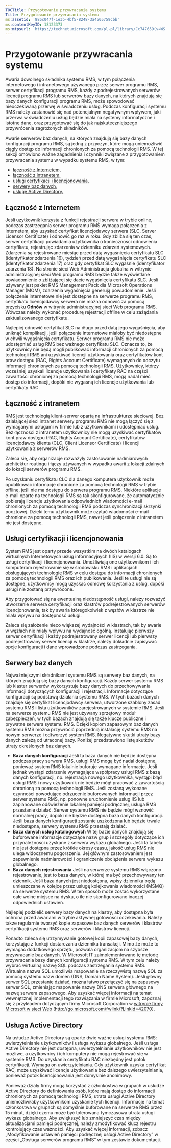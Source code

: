 ```yaml
---
TOCTitle: Przygotowanie przywracania systemu
Title: Przygotowanie przywracania systemu
ms:assetid: '885c047f-1e3b-4bf5-8248-3a4505759cbb'
ms:contentKeyID: 18123373
ms:mtpsurl: 'https://technet.microsoft.com/pl-pl/library/Cc747659(v=WS.10)'
---
```


Przygotowanie przywracania systemu
==================================

Awaria dowolnego składnika systemu RMS, w tym połączenia internetowego i intranetowego używanego przez serwer programu RMS, serwer certyfikacji programu RMS, każdy z podrejestrowanych serwerów licencji programu RMS lub serwerów bazy danych, na których znajdują się bazy danych konfiguracji programu RMS, może spowodować nieoczekiwaną przerwę w świadczeniu usług. Podczas konfiguracji systemu RMS należy zastanowić się nad potencjalnym negatywnym wpływem, jaki przerwa w świadczeniu usług będzie miała na systemy informatyczne i istotne dane, oraz przygotować się do jak najskuteczniejszego przywrócenia zagrożonych składników.

Awarie serwerów baz danych, na których znajdują się bazy danych konfiguracji programu RMS, są jedną z przyczyn, które mogą uniemożliwić ciągły dostęp do informacji chronionych za pomocą technologii RMS. W tej sekcji omówiono ważne zagadnienia i czynniki związane z przygotowaniem przywracania systemu w wypadku systemu RMS, w tym:

-   [łączność z Internetem,](#bkmk_1)
-   [łączność z intranetem,](#bkmk_2)
-   [usługi certyfikacji i licencjonowania,](#bkmk_3)
-   [serwery baz danych,](#bkmk_4)
-   [usługę Active Directory.](#bkmk_5)

<span id="BKMK_1"></span>
Łączność z Internetem
---------------------

Jeśli użytkownik korzysta z funkcji rejestracji serwera w trybie online, podczas zastrzegania serwer programu RMS wymaga połączenia z Internetem, aby uzyskać certyfikat licencjodawcy serwera (SLC, Server Licensor Certificate) i odnowić go raz w roku. Gdy zbliża się ten czas, serwer certyfikacji powiadamia użytkownika o konieczności odnowienia certyfikatu, rejestrując zdarzenia w dzienniku zdarzeń systemowych. Zdarzenia są rejestrowane miesiąc przed datą wygaśnięcia certyfikatu SLC (identyfikator zdarzenia 16), tydzień przed datą wygaśnięcia certyfikatu SLC (identyfikator zdarzenia 17) oraz gdy certyfikat SLC wygaśnie (identyfikator zdarzenia 18). Na stronie sieci Web Administracja globalna w witrynie administracyjnej sieci Web programu RMS będzie także wyświetlane powiadomienie o zbliżającej się dacie wygaśnięcia certyfikatu SLC. Jeśli używany jest pakiet RMS Management Pack dla Microsoft Operations Manager (MOM), zdarzenia wygaśnięcia generują powiadomienie. Jeśli połączenie internetowe nie jest dostępne na serwerze programu RMS, certyfikatu licencjodawcy serwera nie można odnowić za pomocą przycisku **Odnów** w witrynie administracyjnej sieci Web programu RMS. Wówczas należy wykonać procedurę rejestracji offline w celu zażądania zaktualizowanego certyfikatu.

Najlepiej odnowić certyfikat SLC na długo przed datą jego wygaśnięcia, aby uniknąć komplikacji, jeśli połączenie internetowe miałoby być niedostępne w chwili wygaśnięcia certyfikatu. Serwer programu RMS nie może udostępniać usług RMS bez ważnego certyfikatu SLC. Oznacza to, że użytkownicy nie będą mogli publikować informacji chronionych za pomocą technologii RMS ani uzyskiwać licencji użytkowania oraz certyfikatów kont praw dostępu (RAC, Rights Account Certificate) wymaganych do odczytu informacji chronionych za pomocą technologii RMS. Użytkownicy, którzy wcześniej uzyskali licencje użytkowania i certyfikaty RAC na części zawartości chronionej za pomocą technologii RMS, mogą nadal mieć dostęp do informacji, dopóki nie wygasną ich licencje użytkowania lub certyfikaty RAC.

<span id="BKMK_2"></span>
Łączność z intranetem
---------------------

RMS jest technologią klient-serwer opartą na infrastrukturze sieciowej. Bez działającej sieci intranet serwery programu RMS nie mogą łączyć się z wymaganymi usługami w firmie lub z użytkownikami i udostępniać usług. Bez łączności z intranetem użytkownicy nie mogą uzyskiwać certyfikatów kont praw dostępu (RAC, Rights Account Certificate), certyfikatów licencjodawcy klienta (CLC, Client Licensor Certificate) i licencji użytkowania z serwerów RMS.

Zaleca się, aby organizacje rozważyły zastosowanie nadmiarowych architektur routingu i łączy używanych w wypadku awarii z lokacji zdalnych do lokacji serwerów programu RMS.

Po uzyskaniu certyfikatu CLC dla danego komputera użytkownik może opublikować informacje chronione za pomocą technologii RMS w trybie offline, jeśli nie ma dostępu do serwera programu RMS. Niektóre aplikacje e-mail oparte na technologii RMS są tak skonfigurowane, że automatycznie pobierają licencje użytkowania odpowiednich wiadomości e-mail chronionych za pomocą technologii RMS podczas synchronizacji skrzynki pocztowej. Dzięki temu użytkownik może czytać wiadomości e-mail chronione za pomocą technologii RMS, nawet jeśli połączenie z intranetem nie jest dostępne.

<span id="BKMK_3"></span>
Usługi certyfikacji i licencjonowania
-------------------------------------

System RMS jest oparty przede wszystkim na dwóch katalogach wirtualnych Internetowych usług informacyjnych (IIS) w wersji 6.0. Są to usługi certyfikacji i licencjonowania. Umożliwiają one użytkownikom i ich komputerom rejestrowanie się w środowisku RMS i aplikacjach obsługujących technologię RMS w celu dostępu do informacji chronionych za pomocą technologii RMS oraz ich publikowania. Jeśli te usługi nie są dostępne, użytkownicy mogą uzyskać odmowę korzystania z usług, dopóki usługi nie zostaną przywrócone.

Aby przygotować się na ewentualną niedostępność usługi, należy rozważyć utworzenie serwera certyfikacji oraz klastrów podrejestrowanych serwerów licencjonowania, tak by awaria któregokolwiek z węzłów w klastrze nie miała wpływu na dostępność usługi.

Zaleca się założenie nieco większej wydajności w klastrach, tak by awarie w węzłach nie miały wpływu na wydajność ogólną. Instalując pierwszy serwer certyfikacji i każdy podrejestrowany serwer licencji lub pierwszy podrejestrowany serwer licencji w klastrze, należy dokładnie zapisywać opcje konfiguracji i dane wprowadzone podczas zastrzegania.

<span id="BKMK_4"></span>
Serwery baz danych
------------------

Najważniejszymi składnikami systemu RMS są serwery baz danych, na których znajdują się bazy danych konfiguracji. Każdy serwer systemu RMS lub klaster serwerów wykorzystuje bazy danych do przechowywania informacji dotyczących konfiguracji i rejestracji. Informacje dotyczące konfiguracji są podstawą działania systemu RMS. W tych bazach danych znajduje się certyfikat licencjodawcy serwera, utworzone szablony zasad systemu RMS i lista użytkowników zarejestrowanych w systemie RMS. Jeśli na serwerze systemu RMS nie jest używany sprzętowy moduł zabezpieczeń, w tych bazach znajdują się także klucze publiczne i prywatne serwera systemu RMS. Dzięki kopiom zapasowym baz danych systemu RMS można przywrócić poprzednią instalację systemu RMS na nowym serwerze i odtworzyć system RMS. Negatywne skutki utraty bazy danych zależą od utraconej bazy. Poniżej przedstawiono listę skutków utraty określonych baz danych.

-   **Baza danych konfiguracji** Jeśli ta baza danych nie będzie dostępna podczas pracy serwera RMS, usługi RMS mogą być nadal dostępne, ponieważ system RMS lokalnie buforuje wymagane informacje. Jeśli jednak wystąpi zdarzenie wymagające współpracy usługi RMS z bazą danych konfiguracji, np. rejestracja nowego użytkownika, wystąpi błąd usługi RMS i nowy użytkownik nie będzie mógł pracować z zawartością chronioną za pomocą technologii RMS. Jeśli zostaną wykonane czynności powodujące odrzucenie buforowanych informacji przez serwer systemu RMS, np. ponowne uruchomienie usług IIS lub zaplanowane odświeżenie lokalnej pamięci podręcznej, usługa RMS przestanie działać. Serwer systemu RMS nie będzie mógł wznowić normalnej pracy, dopóki nie będzie dostępna baza danych konfiguracji.
    Jeśli baza danych konfiguracji zostanie uszkodzona lub będzie trwale niedostępna, serwery systemu RMS przestają działać.
-   **Baza danych usług katalogowych** W tej bazie danych znajdują się buforowane informacje dotyczące nazw grup i szczegóły dotyczące ich przynależności uzyskane z serwera wykazu globalnego. Jeśli ta tabela nie jest dostępna przez krótkie okresy czasu, jakość usług RMS nie ulega widocznemu pogorszeniu. Jej głównym zastosowaniem jest zapewnienie nadmiarowości i ograniczenie obciążenia serwera wykazu globalnego.
-   **Baza danych rejestrowania** Jeśli na serwerze systemu RMS włączono rejestrowanie, jest to baza danych, w której ma być przechowywany ten dziennik. Jeśli baza danych jest niedostępna, wpisy dziennika będą umieszczane w kolejce przez usługę kolejkowania wiadomości (MSMQ) na serwerze systemu RMS. W ten sposób może zostać wykorzystane całe wolne miejsce na dysku, o ile nie skonfigurowano inaczej odpowiednich ustawień.

Najlepiej podzielić serwery bazy danych na klastry, aby dostępna była ochrona przed awariami w trybie aktywnej gotowości oczekiwania. Należy także regularnie tworzyć kopie zapasowe baz danych serwerów i klastrów certyfikacji systemu RMS oraz serwerów i klastrów licencji.

Ponadto zaleca się utrzymywanie gotowej kopii zapasowej bazy danych, korzystając z funkcji dostarczania dziennika transakcji. Mimo że może to wymagać dodatkowego sprzętu, pozwala organizacjom na szybsze przywracanie baz danych. W Microsoft IT zaimplementowano tę metodę przywracania bazy danych konfiguracji systemu RMS. W tym celu należy wybrać wirtualną nazwę SQL podczas zastrzegania systemu RMS. Wirtualna nazwa SQL umożliwia mapowanie na rzeczywistą nazwę SQL za pomocą systemu nazw domen (DNS, Domain Name System). Jeśli główny serwer SQL przestanie działać, można łatwo przełączyć się na zapasowy serwer SQL, zmieniając mapowanie nazwy DNS serwera głównego na nazwę serwera zapasowego. Aby uzyskać więcej informacji na temat wewnętrznej implementacji tego rozwiązania w firmie Microsoft, zapoznaj się z przykładem dotyczącym firmy Microsoft Corporation w [witrynie firmy Microsoft w sieci Web](http://go.microsoft.com/fwlink/?linkid=42070) (http://go.microsoft.com/fwlink/?LinkId=42070).

<span id="BKMK_5"></span>
Usługa Active Directory
-----------------------

Na usłudze Active Directory są oparte dwie ważne usługi systemu RMS: uwierzytelnianie użytkowników i usługa wykazu globalnego. Jeśli usługa Active Directory nie jest dostępna, uwierzytelnianie użytkowników nie jest możliwe, a użytkownicy i ich komputery nie mogą rejestrować się w systemie RMS. Do uzyskania certyfikatu RAC niezbędny jest potok certyfikacji. Wymaga on uwierzytelniania. Gdy użytkownik uzyska certyfikat RAC, może uzyskiwać licencje użytkowania bez dalszego uwierzytelniania, ponieważ potok licencjonowania jest domyślnie anonimowy.

Ponieważ działy firmy mogą korzystać z członkostwa w grupach w usłudze Active Directory do definiowania osób, które mają dostęp do informacji chronionych za pomocą technologii RMS, utrata usługi Active Directory uniemożliwiłaby użytkownikom uzyskanie tych licencji. Informacje na temat członkostwa w grupach są domyślnie buforowane na serwerze RMS przez 15 minut, dzięki czemu może być tolerowana tymczasowa utrata usługi wykazu globalnego. Aby zwiększyć lub zmniejszyć czas między aktualizacjami pamięci podręcznej, należy zmodyfikować klucz rejestru kontrolujący czas ważności. Aby uzyskać więcej informacji, zobacz „Modyfikowanie ustawień pamięci podręcznej usługi Active Directory” w części „Obsługa serwerów programu RMS” w tym zestawie dokumentacji.
